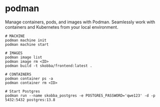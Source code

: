 # podman
Manage containers, pods, and images with Podman. Seamlessly work with containers and Kubernetes from your local environment.

```
# MACHINE
podman machine init
podman machine start

# IMAGES
podman image list 
podman image rm <ID>
podman build -t skobba/frontend:latest .

# CONTAINERS
podman container ps -a
podman container rm <ID>

# Start Postgres
podman run --name skobba_postgres -e POSTGRES_PASSWORD='qwe123' -d -p 5432:5432 postgres:13.8
```
